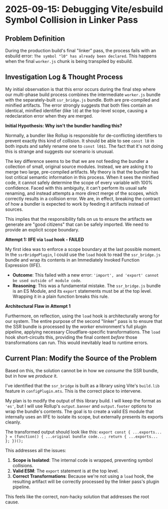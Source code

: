 # 2025-09-15: Debugging Vite/esbuild Symbol Collision in Linker Pass

## Problem Definition

During the production build's final "linker" pass, the process fails with an esbuild error: `The symbol "l0" has already been declared`. This happens when the final `worker.js` chunk is being transpiled by esbuild.

## Investigation Log & Thought Process

My initial observation is that this error occurs during the final step where our multi-phase build process combines the intermediate `worker.js` bundle with the separately-built `ssr_bridge.js` bundle. Both are pre-compiled and minified artifacts. The error strongly suggests that both files contain an identical, minified identifier (like `l0`) at the top-level scope, causing a redeclaration error when they are merged.

**Initial Hypothesis: Why isn't the bundler handling this?**

Normally, a bundler like Rollup is responsible for de-conflicting identifiers to prevent exactly this kind of collision. It should be able to see `const l0` in both inputs and safely rename one to `const l0$1`. The fact that it's not doing this is strange and suggests our scenario is unusual.

The key difference seems to be that we are not feeding the bundler a collection of small, original source modules. Instead, we are asking it to merge two large, pre-compiled artifacts. My theory is that the bundler has lost critical semantic information in this process. When it sees the minified code, it cannot safely determine the scope of every variable with 100% confidence. Faced with this ambiguity, it can't perform its usual safe renaming, and instead attempts a more direct merge of the scopes, which correctly results in a collision error. We are, in effect, breaking the contract of how a bundler is expected to work by feeding it artifacts instead of sources.

This implies that the responsibility falls on us to ensure the artifacts we generate are "good citizens" that can be safely imported. We need to provide an explicit scope boundary.

**Attempt 1: IIFE via `load` hook - FAILED**

My first idea was to enforce a scope boundary at the last possible moment. In the `ssrBridgePlugin`, I could use the `load` hook to read the `ssr_bridge.js` bundle and wrap its contents in an Immediately Invoked Function Expression (IIFE).

- **Outcome**: This failed with a new error: `'import', and 'export' cannot be used outside of module code`.
- **Reasoning**: This was a fundamental mistake. The `ssr_bridge.js` bundle is an ES Module, and its `export` statements must be at the top level. Wrapping it in a plain function breaks this rule.

**Architectural Flaw in Attempt 1**

Furthermore, on reflection, using the `load` hook is architecturally wrong for our system. The entire purpose of the second "linker" pass is to ensure that the SSR bundle is processed by the *worker* environment's full plugin pipeline, applying necessary Cloudflare-specific transformations. The `load` hook short-circuits this, providing the final content *before* those transformations can run. This would inevitably lead to runtime errors.

## Current Plan: Modify the Source of the Problem

Based on this, the solution cannot be in how we *consume* the SSR bundle, but in how we *produce* it.

I've identified that the `ssr_bridge` is built as a library using Vite's `build.lib` feature in `configPlugin.mts`. This is the correct place to intervene.

My plan is to modify the output of this library build. I will keep the format as `'es'`, but I will use Rollup's `output.banner` and `output.footer` options to wrap the bundle's contents. The goal is to create a valid ES module that internally uses an IIFE to isolate its scope, but externally presents its exports cleanly.

The transformed output should look like this:
`export const { ...exports... } = (function() { ...original bundle code...; return { ...exports... }; })();`

This addresses all the issues:
1.  **Scope is Isolated**: The internal code is wrapped, preventing symbol collisions.
2.  **Valid ESM**: The `export` statement is at the top level.
3.  **Correct Transformations**: Because we're not using a `load` hook, the resulting artifact will be correctly processed by the linker pass's plugin pipeline.

This feels like the correct, non-hacky solution that addresses the root cause.
